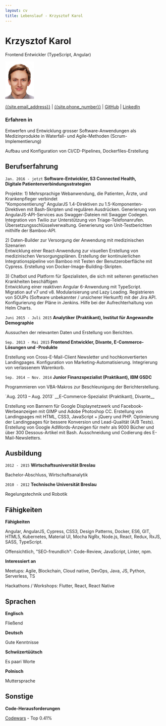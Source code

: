 ```yaml
---
layout: cv
title: Lebenslauf - Krzysztof Karol
---
```

# Krzysztof Karol
Frontend Entwickler (TypeScript, Angular)

![Profile picture](./krzysztof-karol.png)

<div id="webaddress">
<a href="mailto:{{site.email_address}}">{{site.email_address}}</a>
| <a href="tel:{{site.phone_number}}">{{site.phone_number}}</a>
| <a href="https://github.com/KrzysztofKarol">GitHub</a>
| <a href="https://www.linkedin.com/in/KrzysztofKarol/">LinkedIn</a>
</div>


### Erfahren in

Entwerfen und Entwicklung grosser Software-Anwendungen als Medizinprodukte in Waterfall- und Agile-Methoden (Scrum-Implementierung)

Aufbau und Konfiguration von CI/CD-Pipelines, Dockerfiles-Erstellung


## Berufserfahrung
`Jan. 2016 - jetzt`
__Software-Entwickler, S3 Connected Health,  
Digitale Patientenverbindungsstrategien__

Projekte: 1) Mehrsprachige Webanwendung, die Patienten, Ärzte, und Krankenpfleger verbindet  
"Komponentierung" AngularJS 1.4-Direktiven zu 1.5-Komponenten-Direktiven mit Bash-Skripten und regulären Ausdrücken. Generierung von AngularJS-API-Services aus Swagger-Dateien mit Swagger Codegen. Integration von Twilio zur Unterstützung von Triage-Telefonanrufen. Übersetzungsschlüsselverwaltung. Generierung von Unit-Testberichten mithilfe der Bamboo-API.

2\) Daten-Builder zur Versorgung der Anwendung mit medizinischen Szenarien  
Entwicklung einer React-Anwendung zur visuellen Erstellung von medizinischen Versorgungsplänen. Erstellung der kontinuierlichen Integrationspipeline von Bamboo mit Testen der Benutzeroberfläche mit Cypress. Erstellung von Docker-Image-Building-Skripten.

3\) Chatbot und Platform für Spezialisten, die sich mit seltenen genetischen Krankheiten beschäftigen  
Entwicklung einer reaktiven Angular 6-Anwendung mit TypeScript. Migration auf v7 und v8. Modularisierung und Lazy Loading. Registrieren von SOUPs (Software unbekannter / unsicherer Herkunft) mit der Jira API. Konfigurierung der Pläne in Jenkins. Hilfe bei der Aufrechterhaltung von Helm Charts.


`Juni 2015 - Juli 2015`
__Analytiker (Praktikant), Institut für Angewandte Demographie__

Aussuchen der relevanten Daten und Erstellung von Berichten.


`Sep. 2013 - Mai 2015`
__Frontend Entwickler, Divante, E-Commerce-Lösungen und -Produkte__

Erstellung von Cross-E-Mail-Client Newsletter und hochkonvertierten Landingpages. Konfiguration von Marketing-Automatisierung. Integrierung von verlassenem Warenkorb.


`Sep. 2014 – Nov. 2014`
__Junior Finanzspezialist (Praktikant), IBM GSDC__

Programmieren von VBA-Makros zur Beschleunigung der Berichterstellung.

<p style="page-break-after: always"></p>
`Aug. 2013 – Aug. 2013`
__E-Commerce-Spezialist (Praktikant), Divante__

Erstellung von Bannern für Google Displaynetzwerk und Facebook-Werbeanzeigen mit GIMP und Adobe Photoshop CC. Erstellung von Landingpages mit HTML, CSS3, JavaScript + jQuery und PHP. Optimierung der Landingpages für bessere Konversion und Lead-Qualität (A/B Tests). Erstellung von Google AdWords-Anzeigen für mehr als 9000 Bücher und über 300 Dessous-Artikel mit Bash. Ausschneidung und Codierung des E-Mail-Newsletters.


## Ausbildung

`2012 - 2015`
__Wirtschaftsuniversität Breslau__

Bachelor-Abschluss, Wirtschaftsanalytik


`2010 - 2012`
__Technische Universität Breslau__

Regelungstechnik und Robotik


## Fähigkeiten
<!-- ### Sort:
``.split(", ").sort((w1, w2) => w1.toLowerCase() > w2.toLowerCase() ? 1 : -1).join(", ")
-->

__Fähigkeiten__

Angular, AngularJS, Cypress, CSS3, Design Patterns, Docker, ES6, GIT, HTML5, Kubernetes, Material UI, Mocha NgRx, Node.js, React, Redux, RxJS, SASS, TypeScript.

Offensichtlich, "SEO-freundlich": Code-Review, JavaScript, Linter, npm.

__Interessiert an__

Meetups: Agile, Blockchain, Cloud native, DevOps, Java, JS, Python, Serverless, TS

Hackathons / Workshops: Flutter, React, React Native


## Sprachen
<!-- ### Based on: https://tabellarischer-lebenslauf.net/faq/sprachkenntnisse-im-lebenslauf/ -->

__Englisch__

Fließend

__Deutsch__

Gute Kenntnisse

__Schwiizertüütsch__

Es paari Worte

__Polnisch__

Muttersprache


## Sonstige

__Code-Herausforderungen__

[Codewars](https://www.codewars.com/users/KrzysztofKarol) - Top 0.41%


<!-- ### Footer

Thanks to Eliseo Papa for template: https://github.com/elipapa/markdown-cv -->
